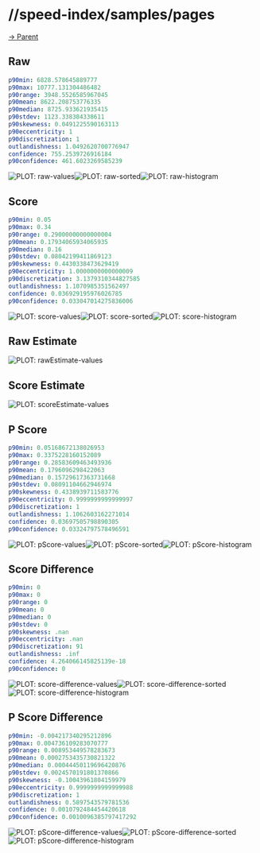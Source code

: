 
# //speed-index/samples/pages

[→ Parent](../..)


## Raw


```yaml
p90min: 6828.578645889777
p90max: 10777.131304486482
p90range: 3948.5526585967045
p90mean: 8622.208753776335
p90median: 8725.933621935415
p90stdev: 1123.338384338611
p90skewness: 0.0491225590163113
p90eccentricity: 1
p90discretization: 1
outlandishness: 1.0492620700776947
confidence: 755.2539726916184
p90confidence: 461.6023269585239

```

![PLOT: raw-values](./raw/values.svg)![PLOT: raw-sorted](./raw/sorted.svg)![PLOT: raw-histogram](./raw/histogram.svg)
## Score


```yaml
p90min: 0.05
p90max: 0.34
p90range: 0.29000000000000004
p90mean: 0.17934065934065935
p90median: 0.16
p90stdev: 0.08042199411869123
p90skewness: 0.4430338473629419
p90eccentricity: 1.0000000000000009
p90discretization: 3.1379310344827585
outlandishness: 1.1070985351562497
confidence: 0.036929195976026785
p90confidence: 0.033047014275836006

```

![PLOT: score-values](./score/values.svg)![PLOT: score-sorted](./score/sorted.svg)![PLOT: score-histogram](./score/histogram.svg)
## Raw Estimate

![PLOT: rawEstimate-values](./rawEstimate/values.svg)
## Score Estimate

![PLOT: scoreEstimate-values](./scoreEstimate/values.svg)
## P Score


```yaml
p90min: 0.05168672138026953
p90max: 0.3375228160152089
p90range: 0.28583609463493936
p90mean: 0.1796096298422063
p90median: 0.15729617363731668
p90stdev: 0.08091104662946974
p90skewness: 0.4338939711583776
p90eccentricity: 0.9999999999999997
p90discretization: 1
outlandishness: 1.1062603162271014
confidence: 0.03697505798890305
p90confidence: 0.03324797578496591

```

![PLOT: pScore-values](./pScore/values.svg)![PLOT: pScore-sorted](./pScore/sorted.svg)![PLOT: pScore-histogram](./pScore/histogram.svg)
## Score Difference


```yaml
p90min: 0
p90max: 0
p90range: 0
p90mean: 0
p90median: 0
p90stdev: 0
p90skewness: .nan
p90eccentricity: .nan
p90discretization: 91
outlandishness: .inf
confidence: 4.264066145825139e-18
p90confidence: 0

```

![PLOT: score-difference-values](./score-difference/values.svg)![PLOT: score-difference-sorted](./score-difference/sorted.svg)![PLOT: score-difference-histogram](./score-difference/histogram.svg)
## P Score Difference


```yaml
p90min: -0.004217340295212896
p90max: 0.004736109283070777
p90range: 0.008953449578283673
p90mean: 0.0002753435730821322
p90median: 0.00044450119696420876
p90stdev: 0.0024570191801370866
p90skewness: -0.10043961804159979
p90eccentricity: 0.9999999999999988
p90discretization: 1
outlandishness: 0.5897543579781536
confidence: 0.0010792484454420618
p90confidence: 0.0010096385797417292

```

![PLOT: pScore-difference-values](./pScore-difference/values.svg)![PLOT: pScore-difference-sorted](./pScore-difference/sorted.svg)![PLOT: pScore-difference-histogram](./pScore-difference/histogram.svg)